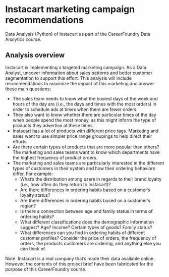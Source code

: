 # Instacart marketing campaign recommendations
Data Analysis (Python) of Instacart as part of the CareerFoundry Data Analytics course.

## Analysis overview
Instacart is implementing a targeted marketing campaign. As a Data Analyst, uncover information
about sales patterns and better customer segmentation to support this effort. This analysis
will include recommendations to maximize the impact of this marketing and answer these
main questions:

<ul>
<li>The sales team needs to know what the busiest days of the week and hours of the day
are (i.e., the days and times with the most orders) in order to schedule ads at times
when there are fewer orders.</li>
<li>They also want to know whether there are particular times of the day when people spend
the most money, as this might inform the type of products they advertise at these times.</li>
<li>Instacart has a lot of products with different price tags. Marketing and sales want to use
simpler price range groupings to help direct their efforts.</li>
<li>Are there certain types of products that are more popular than others? The marketing
and sales teams want to know which departments have the highest frequency of product
orders.</li>
<li>The marketing and sales teams are particularly interested in the different types of
customers in their system and how their ordering behaviors differ. For example:
<ul>
  <li>What’s the distribution among users in regards to their brand loyalty (i.e., how
often do they return to Instacart)?</li>
<li>Are there differences in ordering habits based on a customer’s loyalty status?</li>
<li>Are there differences in ordering habits based on a customer’s region?</li>
<li>Is there a connection between age and family status in terms of ordering habits?</li>
<li>What different classifications does the demographic information suggest? Age?
Income? Certain types of goods? Family status?</li>
<li>What differences can you find in ordering habits of different customer profiles?
Consider the price of orders, the frequency of orders, the products customers are
ordering, and anything else you can think of.</li>
  </li>
  </ul>
</ul>

Note: Instacart is a real company that’s made their data available online. However, the contents of this project brief
have been fabricated for the purpose of this CareerFoundry course.
